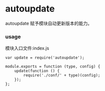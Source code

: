 # autoupdate

autoupdate 赋予模块自动更新版本的能力。

### usage

模块入口文件:index.js

```
var update = require('autoupdate');

module.exports = function (type, config) {
	update(function () {
		require('./conf/' + type)(config);
	});
};

```
